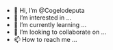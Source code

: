 - 👋 Hi, I’m @Cogelodeputa
- 👀 I’m interested in ...
- 🌱 I’m currently learning ...
- 💞️ I’m looking to collaborate on ...
- 📫 How to reach me ...

<!---
Cogelodeputa/Cogelodeputa is a ✨ special ✨ repository because its `README.md` (this file) appears on your GitHub profile.
You can click the Preview link to take a look at your changes.
--->
